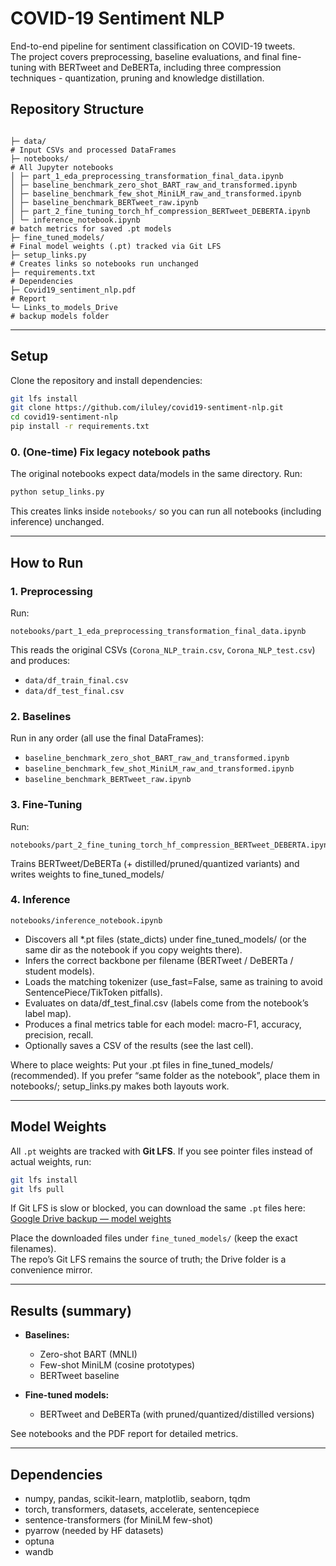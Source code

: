 # COVID-19 Sentiment NLP

End-to-end pipeline for sentiment classification on COVID-19 tweets.  
The project covers preprocessing, baseline evaluations, and final fine-tuning with BERTweet and DeBERTa, including three compression techniques - quantization, pruning and knowledge distillation.


##  Repository Structure
```

├─ data/                                                              # Input CSVs and processed DataFrames
├─ notebooks/                                                         # All Jupyter notebooks
│ ├─ part_1_eda_preprocessing_transformation_final_data.ipynb
│ ├─ baseline_benchmark_zero_shot_BART_raw_and_transformed.ipynb
│ ├─ baseline_benchmark_few_shot_MiniLM_raw_and_transformed.ipynb
│ ├─ baseline_benchmark_BERTweet_raw.ipynb
│ ├─ part_2_fine_tuning_torch_hf_compression_BERTweet_DEBERTA.ipynb
│ └─ inference_notebook.ipynb                                         # batch metrics for saved .pt models
├─ fine_tuned_models/                                                 # Final model weights (.pt) tracked via Git LFS
├─ setup_links.py                                                     # Creates links so notebooks run unchanged
├─ requirements.txt                                                   # Dependencies
├─ Covid19_sentiment_nlp.pdf                                          # Report
└─ Links_to_models_Drive                                              # backup models folder

````

---

##  Setup

Clone the repository and install dependencies:

```bash
git lfs install
git clone https://github.com/iluley/covid19-sentiment-nlp.git
cd covid19-sentiment-nlp
pip install -r requirements.txt
````

### 0. (One-time) Fix legacy notebook paths

The original notebooks expect data/models in the same directory. Run:

```bash
python setup_links.py
```

This creates links inside `notebooks/` so you can run all notebooks (including inference) unchanged.

---

##  How to Run

### 1. Preprocessing

Run:

```
notebooks/part_1_eda_preprocessing_transformation_final_data.ipynb
```

This reads the original CSVs (`Corona_NLP_train.csv`, `Corona_NLP_test.csv`) and produces:

* `data/df_train_final.csv`
* `data/df_test_final.csv`

### 2. Baselines

Run in any order (all use the final DataFrames):

* `baseline_benchmark_zero_shot_BART_raw_and_transformed.ipynb`
* `baseline_benchmark_few_shot_MiniLM_raw_and_transformed.ipynb`
* `baseline_benchmark_BERTweet_raw.ipynb`

### 3. Fine-Tuning

Run:

```
notebooks/part_2_fine_tuning_torch_hf_compression_BERTweet_DEBERTA.ipynb
```

Trains BERTweet/DeBERTa (+ distilled/pruned/quantized variants) and writes weights to fine_tuned_models/


### 4. Inference

```
notebooks/inference_notebook.ipynb
```

* Discovers all *.pt files (state_dicts) under fine_tuned_models/ (or the same dir as the notebook if you copy weights there).
* Infers the correct backbone per filename (BERTweet / DeBERTa / student models).
* Loads the matching tokenizer (use_fast=False, same as training to avoid SentencePiece/TikToken pitfalls).
* Evaluates on data/df_test_final.csv (labels come from the notebook’s label map).
* Produces a final metrics table for each model: macro-F1, accuracy, precision, recall.
* Optionally saves a CSV of the results (see the last cell).

Where to place weights:
Put your .pt files in fine_tuned_models/ (recommended).
If you prefer “same folder as the notebook”, place them in notebooks/; setup_links.py makes both layouts work.


---

##  Model Weights

All `.pt` weights are tracked with **Git LFS**.
If you see pointer files instead of actual weights, run:

```bash
git lfs install
git lfs pull
```
If Git LFS is slow or blocked, you can download the same `.pt` files here:  
[Google Drive backup — model weights](https://drive.google.com/drive/folders/15osPdIYL2JYlAXhbO4FDNamhG_vguA62?usp=sharing)

Place the downloaded files under `fine_tuned_models/` (keep the exact filenames).  
The repo’s Git LFS remains the source of truth; the Drive folder is a convenience mirror.


---

##  Results (summary)

* **Baselines:**

  * Zero-shot BART (MNLI)
  * Few-shot MiniLM (cosine prototypes)
  * BERTweet baseline

* **Fine-tuned models:**

  * BERTweet and DeBERTa (with pruned/quantized/distilled versions)

See notebooks and the PDF report for detailed metrics.

---

##  Dependencies

* numpy, pandas, scikit-learn, matplotlib, seaborn, tqdm
* torch, transformers, datasets, accelerate, sentencepiece
* sentence-transformers (for MiniLM few-shot)
* pyarrow (needed by HF datasets)
* optuna
* wandb
